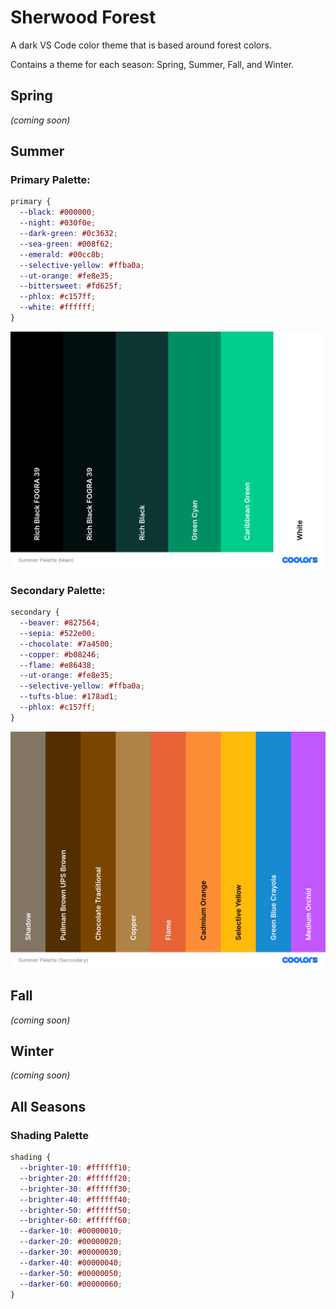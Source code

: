 # Sherwood Forest

A dark VS Code color theme that is based around forest colors.

Contains a theme for each season: Spring, Summer, Fall, and Winter.

## Spring

_(coming soon)_

## Summer

### Primary Palette:

```css
primary {
  --black: #000000;
  --night: #030f0e;
  --dark-green: #0c3632;
  --sea-green: #008f62;
  --emerald: #00cc8b;
  --selective-yellow: #ffba0a;
  --ut-orange: #fe8e35;
  --bittersweet: #fd625f;
  --phlox: #c157ff;
  --white: #ffffff;
}
```

![Primary Palette](<themes/Summer Palette (Primary).png>)

### Secondary Palette:

```css
secondary {
  --beaver: #827564;
  --sepia: #522e00;
  --chocolate: #7a4500;
  --copper: #b08246;
  --flame: #e86438;
  --ut-orange: #fe8e35;
  --selective-yellow: #ffba0a;
  --tufts-blue: #178ad1;
  --phlox: #c157ff;
}
```

![Secondary Palette](<themes/Summer Palette (Secondary).png>)

## Fall

_(coming soon)_

## Winter

_(coming soon)_

## All Seasons

### Shading Palette

```css
shading {
  --brighter-10: #ffffff10;
  --brighter-20: #ffffff20;
  --brighter-30: #ffffff30;
  --brighter-40: #ffffff40;
  --brighter-50: #ffffff50;
  --brighter-60: #ffffff60;
  --darker-10: #00000010;
  --darker-20: #00000020;
  --darker-30: #00000030;
  --darker-40: #00000040;
  --darker-50: #00000050;
  --darker-60: #00000060;
}
```
